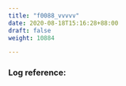 ```yaml
---
title: "f0088_vvvvv"
date: 2020-08-18T15:16:28+88:00
draft: false
weight: 10884

---
```


### Log reference: <no value>

```
